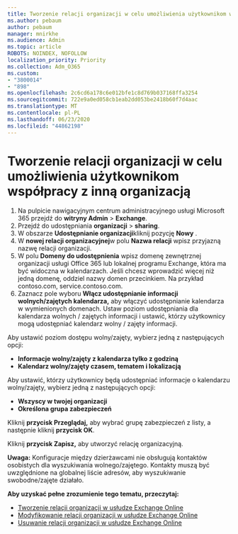 ```yaml
---
title: Tworzenie relacji organizacji w celu umożliwienia użytkownikom współpracy z inną organizacją
ms.author: pebaum
author: pebaum
manager: mnirkhe
ms.audience: Admin
ms.topic: article
ROBOTS: NOINDEX, NOFOLLOW
localization_priority: Priority
ms.collection: Adm_O365
ms.custom:
- "3800014"
- "898"
ms.openlocfilehash: 2c6cd6a178c6e012bfe1c8d769b037168ffa3254
ms.sourcegitcommit: 722e9a0ed058cb1eab2dd053be2418b60f7d4aac
ms.translationtype: MT
ms.contentlocale: pl-PL
ms.lasthandoff: 06/23/2020
ms.locfileid: "44862198"
---
```

# <a name="create-an-organization-relationship-to-allow-your-users-to-collaborate-with-another-organization"></a>Tworzenie relacji organizacji w celu umożliwienia użytkownikom współpracy z inną organizacją

1. Na pulpicie nawigacyjnym centrum administracyjnego usługi Microsoft 365 przejdź do **witryny Admin**  >  **Exchange**.
2. Przejdź do udostępniania **organizacji**  >  **sharing**.
3. W obszarze **Udostępnianie organizacji**kliknij pozycję **Nowy** .
4. W **nowej relacji organizacyjnej**w polu **Nazwa relacji** wpisz przyjazną nazwę relacji organizacji.
5. W polu **Domeny do udostępnienia** wpisz domenę zewnętrznej organizacji usługi Office 365 lub lokalnej programu Exchange, która ma być widoczna w kalendarzach. Jeśli chcesz wprowadzić więcej niż jedną domenę, oddziel nazwy domen przecinkiem. Na przykład contoso.com, service.contoso.com.
6. Zaznacz pole wyboru **Włącz udostępnianie informacji wolnych/zajętych kalendarza,** aby włączyć udostępnianie kalendarza w wymienionych domenach. Ustaw poziom udostępniania dla kalendarza wolnych / zajętych informacji i ustawić, którzy użytkownicy mogą udostępniać kalendarz wolny / zajęty informacji.  

Aby ustawić poziom dostępu wolny/zajęty, wybierz jedną z następujących opcji:

- **Informacje wolny/zajęty z kalendarza tylko z godziną**
- **Kalendarz wolny/zajęty czasem, tematem i lokalizacją**  

 Aby ustawić, którzy użytkownicy będą udostępniać informacje o kalendarzu wolny/zajęty, wybierz jedną z następujących opcji:

- **Wszyscy w twojej organizacji**
- **Określona grupa zabezpieczeń**  

Kliknij **przycisk Przeglądaj,** aby wybrać grupę zabezpieczeń z listy, a następnie kliknij **przycisk OK**.

Kliknij **przycisk Zapisz,** aby utworzyć relację organizacyjną.  

**Uwaga:** Konfiguracje między dzierżawcami nie obsługują kontaktów osobistych dla wyszukiwania wolnego/zajętego. Kontakty muszą być uwzględnione na globalnej liście adresów, aby wyszukiwanie swobodne/zajęte działało.

**Aby uzyskać pełne zrozumienie tego tematu, przeczytaj:**

- [Tworzenie relacji organizacji w usłudze Exchange Online](https://docs.microsoft.com/exchange/sharing/organization-relationships/create-an-organization-relationship)
- [Modyfikowanie relacji organizacji w usłudze Exchange Online](https://docs.microsoft.com/exchange/sharing/organization-relationships/modify-an-organization-relationship)
- [Usuwanie relacji organizacji w usłudze Exchange Online](https://docs.microsoft.com/exchange/sharing/organization-relationships/remove-an-organization-relationship)
